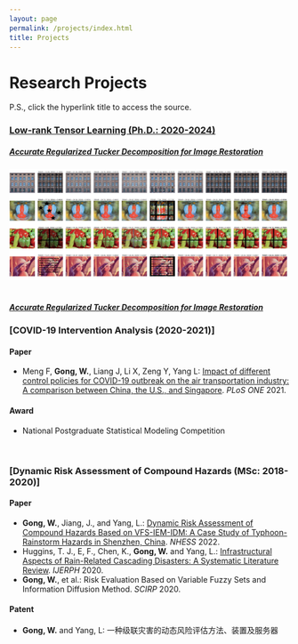 ```yaml
---
layout: page
permalink: /projects/index.html
title: Projects
---
```


# Research Projects
P.S., click the hyperlink title to access the source.<br>

### [Low-rank Tensor Learning (Ph.D.: 2020-2024)](https://github.com/GongWenwuu/LRTL_Methods_Applications.git)

##### [Accurate Regularized Tucker Decomposition for Image Restoration](https://github.com/GongWenwuu/ARTD.git)
<div>
<img src="/images/ARTD.png" class="floatpic" width="500" height="200">
</div>
<br>

##### [Accurate Regularized Tucker Decomposition for Image Restoration](https://github.com/GongWenwuu/ARTD.git)

### [COVID-19 Intervention Analysis (2020-2021)]

#### Paper
- Meng F, **Gong, W.**, Liang J, Li X, Zeng Y, Yang L: [Impact of different control policies for COVID-19 outbreak on the air transportation industry: A comparison between China, the U.S., and Singapore](https://GongWenwuu.github.io/mypaper/modeling/PLOS-ONE_2021.pdf). <em>PLoS ONE</em> 2021.
  
#### Award
- National Postgraduate Statistical Modeling Competition
<br>

### [Dynamic Risk Assessment of Compound Hazards (MSc: 2018-2020)]

#### Paper

- **Gong, W.**, Jiang, J., and Yang, L.: [Dynamic Risk Assessment of Compound Hazards Based on VFS-IEM-IDM: A Case Study of Typhoon-Rainstorm Hazards in Shenzhen, China](https://GongWenwuu.github.io/mypaper/modeling/NHESS_2022.pdf). <em>NHESS</em> 2022.
- Huggins, T. J., E, F., Chen, K., **Gong, W.** and Yang, L.: [Infrastructural Aspects of Rain-Related Cascading Disasters: A Systematic Literature Review](https://GongWenwuu.github.io/mypaper/modeling/ijerph_2020.pdf). <em>IJERPH</em> 2020.
- **Gong, W.**, et al.: Risk Evaluation Based on Variable Fuzzy Sets and Information Diffusion Method. <em> SCIRP</em> 2020.
  
#### Patent
- **Gong, W.** and Yang, L: 一种级联灾害的动态风险评估方法、装置及服务器
<br>
